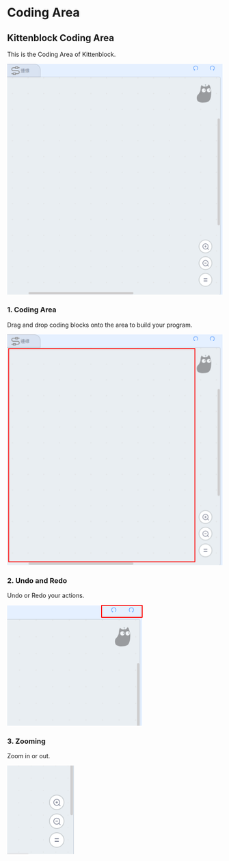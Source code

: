 # Coding Area

## Kittenblock Coding Area

This is the Coding Area of Kittenblock.

![](./images/area1.png)

### 1. Coding Area

Drag and drop coding blocks onto the area to build your program.

![](./images/area2.png)

### 2. Undo and Redo

Undo or Redo your actions.

![](./images/area3.png)

### 3. Zooming

Zoom in or out.

![](./images/area4.png)